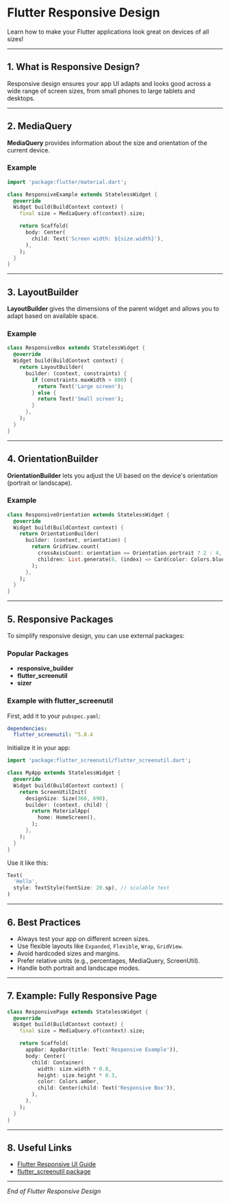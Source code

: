 # Flutter Responsive Design

Learn how to make your Flutter applications look great on devices of all sizes!

---

## 1. What is Responsive Design?

Responsive design ensures your app UI adapts and looks good across a wide range of screen sizes, from small phones to large tablets and desktops.

---

## 2. MediaQuery

**MediaQuery** provides information about the size and orientation of the current device.

### Example

```dart
import 'package:flutter/material.dart';

class ResponsiveExample extends StatelessWidget {
  @override
  Widget build(BuildContext context) {
    final size = MediaQuery.of(context).size;

    return Scaffold(
      body: Center(
        child: Text('Screen width: ${size.width}'),
      ),
    );
  }
}
```

---

## 3. LayoutBuilder

**LayoutBuilder** gives the dimensions of the parent widget and allows you to adapt based on available space.

### Example

```dart
class ResponsiveBox extends StatelessWidget {
  @override
  Widget build(BuildContext context) {
    return LayoutBuilder(
      builder: (context, constraints) {
        if (constraints.maxWidth > 600) {
          return Text('Large screen');
        } else {
          return Text('Small screen');
        }
      },
    );
  }
}
```

---

## 4. OrientationBuilder

**OrientationBuilder** lets you adjust the UI based on the device's orientation (portrait or landscape).

### Example

```dart
class ResponsiveOrientation extends StatelessWidget {
  @override
  Widget build(BuildContext context) {
    return OrientationBuilder(
      builder: (context, orientation) {
        return GridView.count(
          crossAxisCount: orientation == Orientation.portrait ? 2 : 4,
          children: List.generate(8, (index) => Card(color: Colors.blue)),
        );
      },
    );
  }
}
```

---

## 5. Responsive Packages

To simplify responsive design, you can use external packages:

### Popular Packages

- **responsive_builder**
- **flutter_screenutil**
- **sizer**

### Example with flutter_screenutil

First, add it to your `pubspec.yaml`:

```yaml
dependencies:
  flutter_screenutil: ^5.8.4
```

Initialize it in your app:

```dart
import 'package:flutter_screenutil/flutter_screenutil.dart';

class MyApp extends StatelessWidget {
  @override
  Widget build(BuildContext context) {
    return ScreenUtilInit(
      designSize: Size(360, 690),
      builder: (context, child) {
        return MaterialApp(
          home: HomeScreen(),
        );
      },
    );
  }
}
```

Use it like this:

```dart
Text(
  'Hello',
  style: TextStyle(fontSize: 20.sp), // scalable text
)
```

---

## 6. Best Practices

- Always test your app on different screen sizes.
- Use flexible layouts like `Expanded`, `Flexible`, `Wrap`, `GridView`.
- Avoid hardcoded sizes and margins.
- Prefer relative units (e.g., percentages, MediaQuery, ScreenUtil).
- Handle both portrait and landscape modes.

---

## 7. Example: Fully Responsive Page

```dart
class ResponsivePage extends StatelessWidget {
  @override
  Widget build(BuildContext context) {
    final size = MediaQuery.of(context).size;

    return Scaffold(
      appBar: AppBar(title: Text('Responsive Example')),
      body: Center(
        child: Container(
          width: size.width * 0.8,
          height: size.height * 0.3,
          color: Colors.amber,
          child: Center(child: Text('Responsive Box')),
        ),
      ),
    );
  }
}
```

---

## 8. Useful Links

- [Flutter Responsive UI Guide](https://docs.flutter.dev/development/ui/layout/responsive)
- [flutter_screenutil package](https://pub.dev/packages/flutter_screenutil)

---

*End of Flutter Responsive Design*

